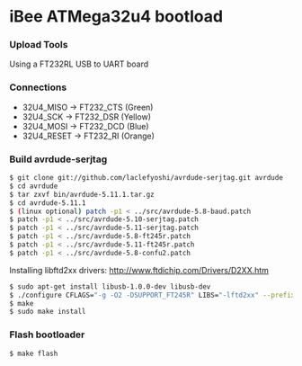 iBee ATMega32u4 bootload
==========================

### Upload Tools

Using a FT232RL USB to UART board


### Connections

* 32U4_MISO -> FT232_CTS (Green)
* 32U4_SCK -> FT232_DSR  (Yellow)
* 32U4_MOSI -> FT232_DCD (Blue)
* 32U4_RESET -> FT232_RI (Orange)


### Build avrdude-serjtag


```bash
$ git clone git://github.com/laclefyoshi/avrdude-serjtag.git avrdude
$ cd avrdude
$ tar zxvf bin/avrdude-5.11.1.tar.gz
$ cd avrdude-5.11.1
$ (linux optional) patch -p1 < ../src/avrdude-5.8-baud.patch
$ patch -p1 < ../src/avrdude-5.10-serjtag.patch
$ patch -p1 < ../src/avrdude-5.11-serjtag.patch
$ patch -p1 < ../src/avrdude-5.8-ft245r.patch
$ patch -p1 < ../src/avrdude-5.11-ft245r.patch
$ patch -p1 < ../src/avrdude-5.8-confu2.patch
```

Installing libftd2xx drivers: http://www.ftdichip.com/Drivers/D2XX.htm

```bash
$ sudo apt-get install libusb-1.0.0-dev libusb-dev
$ ./configure CFLAGS="-g -O2 -DSUPPORT_FT245R" LIBS="-lftd2xx" --prefix=/usr/local
$ make
$ sudo make install
```


### Flash bootloader

```bash
$ make flash
```
